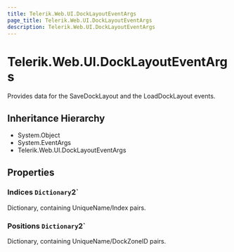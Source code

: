 ```yaml
---
title: Telerik.Web.UI.DockLayoutEventArgs
page_title: Telerik.Web.UI.DockLayoutEventArgs
description: Telerik.Web.UI.DockLayoutEventArgs
---
```


# Telerik.Web.UI.DockLayoutEventArgs

Provides data for the SaveDockLayout and the LoadDockLayout events.

## Inheritance Hierarchy

* System.Object
* System.EventArgs
* Telerik.Web.UI.DockLayoutEventArgs

## Properties

###  Indices `Dictionary`2`

Dictionary, containing UniqueName/Index pairs.

###  Positions `Dictionary`2`

Dictionary, containing UniqueName/DockZoneID pairs.

